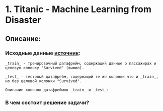 # 1. Titanic - Machine Learning from Disaster

## Описание:

### Исходные данные [источник](https://www.kaggle.com/competitions/titanic):
	
	_train_ - тренировочный датафрейм, содержащий данные о пассажирах и целевую колонку "Survived" (выжил).

	_test_ - тестовый датафрейм, содержащий те же колонки что и _train_, но без целевой колонки "Survived".

	Описание колонок датафреймов _train_ и _test_:

		 

### В чем состоит решение задачи?

